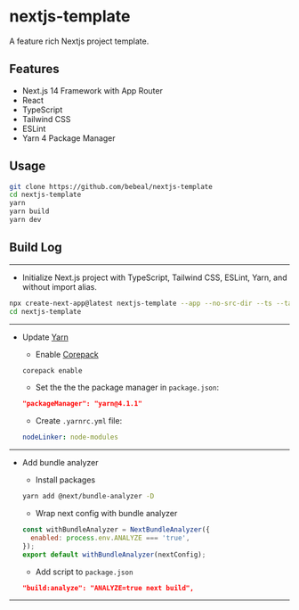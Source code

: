 # nextjs-template

A feature rich Nextjs project template.

## Features

* Next.js 14 Framework with App Router
* React
* TypeScript
* Tailwind CSS
* ESLint
* Yarn 4 Package Manager

## Usage

```bash
git clone https://github.com/bebeal/nextjs-template
cd nextjs-template
yarn
yarn build
yarn dev
```

## Build Log

---

* Initialize Next.js project with TypeScript, Tailwind CSS, ESLint, Yarn, and without import alias.

```bash
npx create-next-app@latest nextjs-template --app --no-src-dir --ts --tailwind --eslint --use-yarn --no-import-alias
cd nextjs-template
```

---

* Update [Yarn](https://yarnpkg.com/cli)

  * Enable [Corepack](https://yarnpkg.com/corepack)

  ```bash
  corepack enable
  ```

  * Set the the the package manager in `package.json`:

  ```json
  "packageManager": "yarn@4.1.1"
  ```

  * Create `.yarnrc.yml` file:

  ```yaml
  nodeLinker: node-modules
  ```

---

* Add bundle analyzer

  * Install packages

  ```bash
  yarn add @next/bundle-analyzer -D
  ```

  * Wrap next config with bundle analyzer

  ```mjs
  const withBundleAnalyzer = NextBundleAnalyzer({
    enabled: process.env.ANALYZE === 'true',
  });
  export default withBundleAnalyzer(nextConfig);
  ```

  * Add script to `package.json`

  ```json
  "build:analyze": "ANALYZE=true next build",
  ```

---

